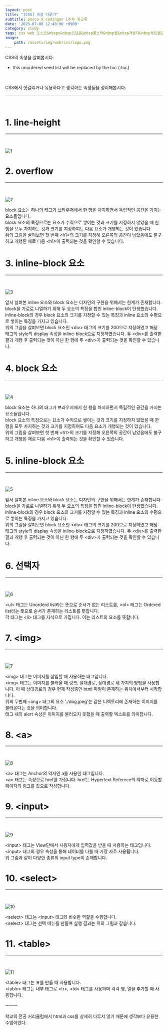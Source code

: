 ```yaml
---
layout: post
title: "[CSS] 속성 다루기"
subtitle: posco X codingon 1주차 회고록
date: '2023-07-08 12:40:00 +0900'
category: study
tags: css web 포스코&nbspx&nbsp코딩온&nbsp풀스택&nbsp웹&nbsp개발자&nbsp부트캠프&nbsp8기
image:
    path: /assets/img/web/css/logo.png
---
```


CSS의 속성을 살펴봅시다.<br>

<!--more-->

* this unordered seed list will be replaced by the toc
{:toc}
<br>

CSS에서 헷갈리거나 유용하다고 생각하는 속성들을 정리해봅시다.<br>

---
<br>

# 1. line-height
---
<br>

![1](/assets/img/web/css/2023-07-08-[CSS]_속성_다루기/1.png)
<br>



# 2. overflow
---
<br>

![2](/assets/img/web/css/2023-07-08-[CSS]_속성_다루기/2.png)
<br>

block 요소는 하나의 태그가 브라우저에서 한 행을 차지하면서 독립적인 공간을 가지는 요소들입니다.<br>
block 요소의 특징으로는 요소가 수직으로 쌓이는 것과 크기를 지정하지 않았을 때 한 행을 모두 차지하는 것과 크기를 지정하여도 다음 요소가 개행되는 것이 있습니다.<br>
위의 그림을 살펴보면 첫 번째 \<h1\>의 크기를 지정해 오른쪽의 공간이 남았음에도 불구하고 개행된 채로 다음 \<h1\>이 출력되는 것을 확인할 수 있습니다.<br>


# 3. inline-block 요소
---
<br>

![3](/assets/img/web/css/2023-07-08-[CSS]_속성_다루기/3.png)
<br>

앞서 살펴본 inline 요소와 block 요소는 디자인의 구현을 위해서는 한계가 존재합니다. block을 가로로 나열하기 위해 두 요소의 특징을 합친 inline-block이 탄생했습니다.<br>
inline-block의 경우 block 요소의 크기를 지정할 수 있는 특징과 inline 요소의 수평으로 쌓이는 특징을 가지고 있습니다.<br>
위의 그림을 살펴보면 block 요소인 \<div\> 태그의 크기를 200으로 지정하였고 해당 태그의 style의 display 속성을 inline-block으로 지정하였습니다. 두 \<div\>를 출력한 결과 개행 후 출력되는 것이 아닌 한 행에 두 \<div\>가 출력되는 것을 확인할 수 있습니다.<br>


# 4. block 요소
---
<br>

![4](/assets/img/web/css/2023-07-08-[CSS]_속성_다루기/4.png)
<br>

block 요소는 하나의 태그가 브라우저에서 한 행을 차지하면서 독립적인 공간을 가지는 요소들입니다.<br>
block 요소의 특징으로는 요소가 수직으로 쌓이는 것과 크기를 지정하지 않았을 때 한 행을 모두 차지하는 것과 크기를 지정하여도 다음 요소가 개행되는 것이 있습니다.<br>
위의 그림을 살펴보면 첫 번째 \<h1\>의 크기를 지정해 오른쪽의 공간이 남았음에도 불구하고 개행된 채로 다음 \<h1\>이 출력되는 것을 확인할 수 있습니다.<br>

# 5. inline-block 요소
---
<br>

![5](/assets/img/web/css/2023-07-08-[CSS]_속성_다루기/5.png)
<br>

앞서 살펴본 inline 요소와 block 요소는 디자인의 구현을 위해서는 한계가 존재합니다. block을 가로로 나열하기 위해 두 요소의 특징을 합친 inline-block이 탄생했습니다.<br>
inline-block의 경우 block 요소의 크기를 지정할 수 있는 특징과 inline 요소의 수평으로 쌓이는 특징을 가지고 있습니다.<br>
위의 그림을 살펴보면 block 요소인 \<div\> 태그의 크기를 200으로 지정하였고 해당 태그의 style의 display 속성을 inline-block으로 지정하였습니다. 두 \<div\>를 출력한 결과 개행 후 출력되는 것이 아닌 한 행에 두 \<div\>가 출력되는 것을 확인할 수 있습니다.<br>


# 6. 선택자
---
<br>

![6](/assets/img/web/css/2023-07-08-[CSS]_속성_다루기/6.png)
<br>

\<ul\> 태그는 Unorderd list라는 뜻으로 순서가 없는 리스트를, \<ol\> 태그는 Ordered list라는 뜻으로 순서가 존재하는 리스트를 뜻합니다.<br>
각 태그는 \<li\> 태그를 자식으로 가집니다. 이는 리스트의 요소를 뜻합니다.<br>

# 7. \<img\>
---
<br>

![7](/assets/img/web/css/2023-07-08-[CSS]_속성_다루기/7.png)
<br>

\<img\> 태그는 이미지를 삽입할 때 사용하는 태그입니다.<br>
\<img\> 태그는 이미지를 불러올 때 링크, 절대경로, 상대경로 세 가지의 방법을 사용합니다. 이 때 상대경로의 경우 현재 작성중인 html 파일이 존재하는 위치에서부터 시작합니다.<br>
위의 두번째 \<img\> 태그의 요소 './dog.jpeg'는 같은 디렉토리에 존재하는 이미지를 불러온다는 것을 의미합니다.<br>
태그 내의 alert 속성은 이미지를 불러오지 못했을 때 출력할 텍스트를 의미합니다.<br>

# 8. \<a\>
---
<br>

![8](/assets/img/web/css/2023-07-08-[CSS]_속성_다루기/8.png)
<br>

\<a\> 태그는 Anchor의 약자인 a를 사용한 태그입니다.<br>
\<a\> 태그는 속성으로 href를 가집니다. href는 Hypertext Referece의 약자로 이동할 페이지의 링크를 값으로 작성합니다.<br>


# 9. \<input\>
---
<br>

![9](/assets/img/web/css/2023-07-08-[CSS]_속성_다루기/9.png)
<br>

\<input\> 태그는 View단에서 사용자에게 입력값을 받을 때 사용하는 태그입니다.<br>
\<input\> 태그의 경우 속성을 통해 데이터를 다룰 때 가장 자주 사용됩니다.<br>
위 그림과 같이 다양한 종류의 input type이 존재합니다.<br>

# 10. \<select\>
---
<br>

![10](/assets/img/web/css/2023-07-08-[CSS]_속성_다루기/10.png)
<br>

\<select\> 태그는 \<input\> 태그와 비슷한 역할을 수행합니다.<br>
\<select\> 태그는 선택 메뉴를 만들며 실행 결과는 위의 그림과 같습니다.<br>

# 11. \<table\>
---
<br>

![11](/assets/img/web/css/2023-07-08-[CSS]_속성_다루기/11.png)
<br>

\<table\> 태그는 표를 만들 때 사용합니다.<br>
\<table\> 태그는 내부 태그로 \<tr\>, \<td\> 태그를 사용하며 각각 행, 열을 추가할 때 사용합니다.<br>

ㅡㅡㅡ

학교의 전공 커리큘럼에서 html과 css를 상세히 다루지 않기 때문에 생각보다 유용한 수업이었다.
